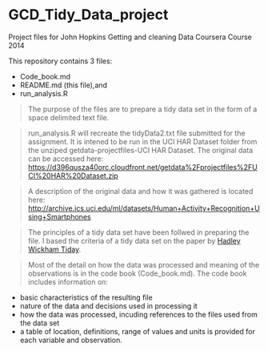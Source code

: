 GCD_Tidy_Data_project
=====================

Project files for John Hopkins Getting and cleaning Data Coursera Course 2014

This repository contains 3 files:
- Code_book.md
- README.md (this file),and
- run_analysis.R

> The purpose of the files are to prepare a tidy data set in the form of a space delimited text file.

>run_analysis.R will recreate the tidyData2.txt file submitted for the assignment. It is intened to be run in the UCI HAR Dataset folder from the unziped getdata-projectfiles-UCI HAR Dataset. The original data can be accessed here:
  https://d396qusza40orc.cloudfront.net/getdata%2Fprojectfiles%2FUCI%20HAR%20Dataset.zip

> A description of the original data and how it was gathered is located here:
  http://archive.ics.uci.edu/ml/datasets/Human+Activity+Recognition+Using+Smartphones 

> The principles of a tidy data set have been follwed in preparing the file. I based the criteria of a tidy data set on the paper by [Hadley Wickham Tiday](http://vita.had.co.nz/papers/tidy-data.pdf).

> Most of the detail on how the data was processed and meaning of the observations is in the code book (Code_book.md). The code book includes information on:
- basic characteristics of the resulting file
- nature of the data and decisions used in processing it
- how the data was processed, incuding references to the files used from the data set
- a table of location, definitions, range of values and units is provided for each variable and observation.

